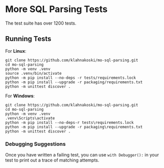 # More SQL Parsing Tests

The test suite has over 1200 tests.

## Running Tests

For __Linux__:

	git clone https://github.com/klahnakoski/mo-sql-parsing.git
	cd mo-sql-parsing
    python -m venv .venv
    source .venv/bin/activate
	python -m pip install --no-deps -r tests/requirements.lock
    python -m pip install --upgrade -r packaging/requirements.txt
	python -m unittest discover .

 For __Windows__:

	git clone https://github.com/klahnakoski/mo-sql-parsing.git
	cd mo-sql-parsing
    python -m venv .venv
    .venv\Scripts\activate
    python -m pip install --no-deps-r tests\requirements.lock
	python -m pip install --upgrade -r packaging\requirements.txt
    python -m unittest discover .

### Debugging Suggestions

Once you have written a failing test, you can use `with Debugger():` in your test to print out a trace of matching attempts. 
 


